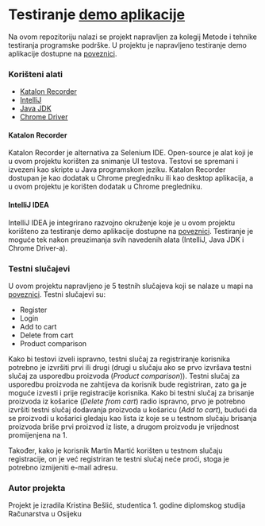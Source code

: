 # Testiranje [demo aplikacije](https://demo.opencart.com/)

Na ovom repozitoriju nalazi se projekt napravljen za kolegij Metode i tehnike testiranja programske podrške. U projektu je napravljeno testiranje demo aplikacije dostupne na [poveznici](https://demo.opencart.com/). 

### Korišteni alati
* [Katalon Recorder](https://chrome.google.com/webstore/detail/katalon-recorder-selenium/ljdobmomdgdljniojadhoplhkpialdid)
* [IntelliJ](https://www.jetbrains.com/idea/)
* [Java JDK](https://www.oracle.com/java/technologies/downloads/)
* [Chrome Driver](https://chromedriver.chromium.org/downloads)

#### Katalon Recorder
Katalon Recorder je alternativa za Selenium IDE. Open-source je alat koji je u ovom projektu korišten za snimanje UI testova. Testovi se spremani i izvezeni kao skripte u Java programskom jeziku. Katalon Recorder dostupan je kao dodatak u Chrome pregledniku ili kao desktop aplikacija, a u ovom projektu je korišten dodatak u Chrome pregledniku.

#### IntelliJ IDEA
IntelliJ IDEA je integrirano razvojno okruženje koje je u ovom projektu korišteno za testiranje demo aplikacije dostupne na [poveznici](https://demo.opencart.com/).
Testiranje je moguće tek nakon preuzimanja svih navedenih alata (IntelliJ, Java JDK i Chrome Driver-a).

### Testni slučajevi
U ovom projektu napravljeno je 5 testnih slučajeva koji se nalaze u mapi na [poveznici](https://github.com/KristinaBeslic/MTTPP/tree/main/projekt/src/test/java/com/example/MTTPP). 
Testni slučajevi su:
* Register
* Login
* Add to cart
* Delete from cart
* Product comparison

Kako bi testovi izveli ispravno, testni slučaj za registriranje korisnika potrebno je izvršiti prvi ili drugi (drugi u slučaju ako se prvo izvršava testni slučaj za usporedbu proizvoda (_Product comparison_)). Testni slučaj za usporedbu proizvoda ne zahtijeva da korisnik bude registriran, zato ga je moguće izvesti i prije registracije korisnika. Kako bi testni slučaj za brisanje proizvoda iz košarice (_Delete from cart_) radio ispravno, prvo je potrebno izvršiti testni slučaj dodavanja proizvoda u košaricu (_Add to cart_), budući da se proizvodi u košarici gledaju kao lista iz koje se u testnom slučaju brisanja proizvoda briše prvi proizvod iz liste, a drugom proizvodu je vrijednost promijenjena na 1.

Također, kako je korisnik Martin Martić korišten u testnom slučaju registracije, on je već registriran te testni slučaj neće proći, stoga je potrebno izmijeniti e-mail adresu.

### Autor projekta
Projekt je izradila Kristina Bešlić, studentica 1. godine diplomskog studija Računarstva u Osijeku

